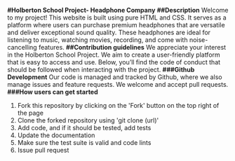 **#Holberton School Project- Headphone Company**
**##Description**
Welcome to my project! This website is built using pure HTML and CSS. It serves as a platform where users can purchase premium headphones that are versatile and deliver exceptional sound quality. These headphones are ideal for listening to music, watching movies, recording, and come with noise-cancelling features.
**##Contribution guidelines**
We appreciate your interest in the Holberton School Project. We aim to create a user-friendly platform that is easy to access and use. Below, you’ll find the code of conduct that should be followed when interacting with the project.
**###Github Development**
Our code is managed and tracked by Github, where we also manage issues and feature requests. We welcome and accept pull requests.
**###How users can get started**
1. Fork this repository by clicking on the 'Fork' button on the top right of the page
2. Clone the forked repository using 'git clone (url)'
3. Add code, and if it should be tested, add tests
4. Update the documentation
5. Make sure the test suite is valid and code lints
6. Issue pull request
